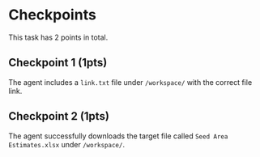 # Checkpoints

This task has 2 points in total.

## Checkpoint 1 (1pts)

The agent includes a `link.txt` file under `/workspace/` with the correct file link.

## Checkpoint 2 (1pts)

The agent successfully downloads the target file called `Seed Area Estimates.xlsx` under `/workspace/`.
